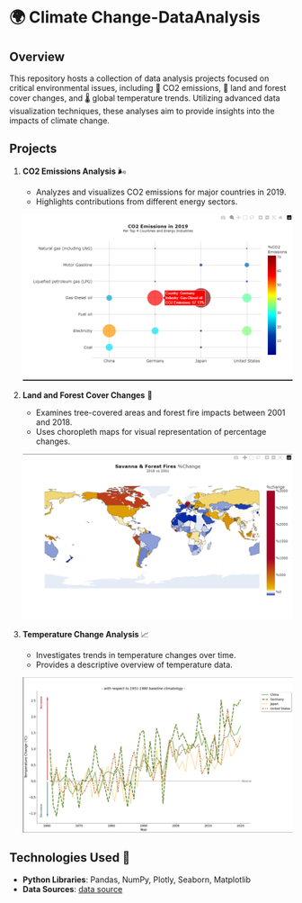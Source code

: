 # 🌍 Climate Change-DataAnalysis

## Overview
This repository hosts a collection of data analysis projects focused on critical environmental issues, including 🌱 CO2 emissions, 🌳 land and forest cover changes, and 🌡️ global temperature trends. Utilizing advanced data visualization techniques, these analyses aim to provide insights into the impacts of climate change.

## Projects
1. **CO2 Emissions Analysis** 🌬️
   - Analyzes and visualizes CO2 emissions for major countries in 2019.
   - Highlights contributions from different energy sectors.

   ![CO2 Emissions Visualization](CCimg/emi-op.png)

2. **Land and Forest Cover Changes** 🌲
   - Examines tree-covered areas and forest fire impacts between 2001 and 2018.
   - Uses choropleth maps for visual representation of percentage changes.

   ![Land Cover Changes Visualization](CCimg/ff-op.png)

3. **Temperature Change Analysis** 📈
   - Investigates trends in temperature changes over time.
   - Provides a descriptive overview of temperature data.

   ![Temperature Change Visualization](CCimg/temp-op.png)

## Technologies Used 🔧
- **Python Libraries**: Pandas, NumPy, Plotly, Seaborn, Matplotlib
- **Data Sources**: [data source](./data.csv)


